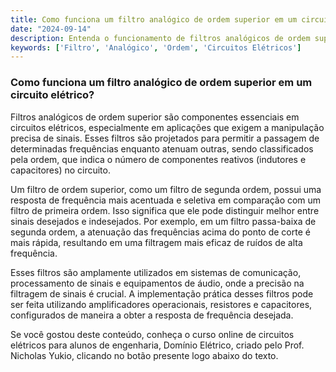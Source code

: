 ```yaml
---
title: Como funciona um filtro analógico de ordem superior em um circuito elétrico?
date: "2024-09-14"
description: Entenda o funcionamento de filtros analógicos de ordem superior em circuitos elétricos e sua aplicação prática.
keywords: ['Filtro', 'Analógico', 'Ordem', 'Circuitos Elétricos']
---
```


### Como funciona um filtro analógico de ordem superior em um circuito elétrico?

Filtros analógicos de ordem superior são componentes essenciais em circuitos elétricos, especialmente em aplicações que exigem a manipulação precisa de sinais. Esses filtros são projetados para permitir a passagem de determinadas frequências enquanto atenuam outras, sendo classificados pela ordem, que indica o número de componentes reativos (indutores e capacitores) no circuito.

Um filtro de ordem superior, como um filtro de segunda ordem, possui uma resposta de frequência mais acentuada e seletiva em comparação com um filtro de primeira ordem. Isso significa que ele pode distinguir melhor entre sinais desejados e indesejados. Por exemplo, em um filtro passa-baixa de segunda ordem, a atenuação das frequências acima do ponto de corte é mais rápida, resultando em uma filtragem mais eficaz de ruídos de alta frequência.

Esses filtros são amplamente utilizados em sistemas de comunicação, processamento de sinais e equipamentos de áudio, onde a precisão na filtragem de sinais é crucial. A implementação prática desses filtros pode ser feita utilizando amplificadores operacionais, resistores e capacitores, configurados de maneira a obter a resposta de frequência desejada.

Se você gostou deste conteúdo, conheça o curso online de circuitos elétricos para alunos de engenharia, Domínio Elétrico, criado pelo Prof. Nicholas Yukio, clicando no botão presente logo abaixo do texto.